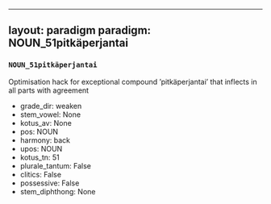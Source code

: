 
---
layout: paradigm
paradigm: NOUN_51pitkäperjantai
---
### ` NOUN_51pitkäperjantai `

Optimisation hack for exceptional compound ’pitkäperjantai’ that inflects in all parts with agreement
* grade_dir: weaken
* stem_vowel: None
* kotus_av: None
* pos: NOUN
* harmony: back
* upos: NOUN
* kotus_tn: 51
* plurale_tantum: False
* clitics: False
* possessive: False
* stem_diphthong: None
